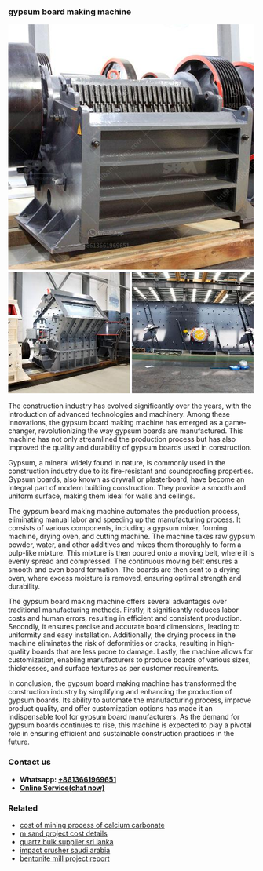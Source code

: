 <h3>gypsum board making machine</h3><img src='1704791631.jpg' alt=''><p>The construction industry has evolved significantly over the years, with the introduction of advanced technologies and machinery. Among these innovations, the gypsum board making machine has emerged as a game-changer, revolutionizing the way gypsum boards are manufactured. This machine has not only streamlined the production process but has also improved the quality and durability of gypsum boards used in construction.</p><p>Gypsum, a mineral widely found in nature, is commonly used in the construction industry due to its fire-resistant and soundproofing properties. Gypsum boards, also known as drywall or plasterboard, have become an integral part of modern building construction. They provide a smooth and uniform surface, making them ideal for walls and ceilings.</p><p>The gypsum board making machine automates the production process, eliminating manual labor and speeding up the manufacturing process. It consists of various components, including a gypsum mixer, forming machine, drying oven, and cutting machine. The machine takes raw gypsum powder, water, and other additives and mixes them thoroughly to form a pulp-like mixture. This mixture is then poured onto a moving belt, where it is evenly spread and compressed. The continuous moving belt ensures a smooth and even board formation. The boards are then sent to a drying oven, where excess moisture is removed, ensuring optimal strength and durability.</p><p>The gypsum board making machine offers several advantages over traditional manufacturing methods. Firstly, it significantly reduces labor costs and human errors, resulting in efficient and consistent production. Secondly, it ensures precise and accurate board dimensions, leading to uniformity and easy installation. Additionally, the drying process in the machine eliminates the risk of deformities or cracks, resulting in high-quality boards that are less prone to damage. Lastly, the machine allows for customization, enabling manufacturers to produce boards of various sizes, thicknesses, and surface textures as per customer requirements.</p><p>In conclusion, the gypsum board making machine has transformed the construction industry by simplifying and enhancing the production of gypsum boards. Its ability to automate the manufacturing process, improve product quality, and offer customization options has made it an indispensable tool for gypsum board manufacturers. As the demand for gypsum boards continues to rise, this machine is expected to play a pivotal role in ensuring efficient and sustainable construction practices in the future.</p><h3>Contact us</h3><ul><li><strong>Whatsapp:&nbsp;<a href="https://wa.me/8613661969651">+8613661969651</a></strong></li><li><a href="https://swt.shibang-china.com/?git&amp;zhl&amp;gypsum board making machine"><strong>Online Service(chat now)</strong></a></li></ul><h3>Related</h3><ul><li><a href='cost of mining process of calcium carbonate.md'>cost of mining process of calcium carbonate</a></li><li><a href='m sand project cost details.md'>m sand project cost details</a></li><li><a href='quartz bulk supplier sri lanka.md'>quartz bulk supplier sri lanka</a></li><li><a href='impact crusher saudi arabia.md'>impact crusher saudi arabia</a></li><li><a href='bentonite mill project report.md'>bentonite mill project report</a></li></ul>
